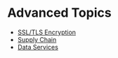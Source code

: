 # Advanced Topics

- [SSL/TLS Encryption](./ssl-tls/README.md)
- [Supply Chain](./supply-chain/README.md)
- [Data Services](./services/README.md)
